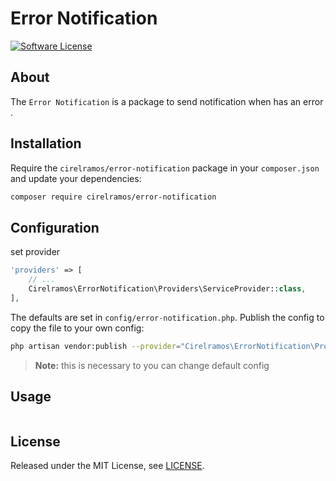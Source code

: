 # Error Notification

[![Software License][ico-license]](LICENSE.md)

## About

The `Error Notification` is a package to send notification when has an error .


## Installation

Require the `cirelramos/error-notification` package in your `composer.json` and update your dependencies:
```sh
composer require cirelramos/error-notification
```


## Configuration

set provider

```php
'providers' => [
    // ...
    Cirelramos\ErrorNotification\Providers\ServiceProvider::class,
],
```


The defaults are set in `config/error-notification.php`. Publish the config to copy the file to your own config:
```sh
php artisan vendor:publish --provider="Cirelramos\ErrorNotification\Providers\ServiceProvider"
```

> **Note:** this is necessary to you can change default config



## Usage

```php

```


## License

Released under the MIT License, see [LICENSE](LICENSE).


[ico-license]: https://img.shields.io/badge/license-MIT-brightgreen.svg?style=flat-square

